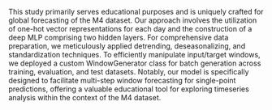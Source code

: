 This study primarily serves educational purposes and is uniquely crafted for global forecasting of the M4 dataset. Our approach involves the utilization of one-hot vector representations for each day and the construction of a deep MLP comprising two hidden layers. For comprehensive data preparation, we meticulously applied detrending, deseasonalizing, and standardization techniques. To efficiently manipulate input/target windows, we deployed a custom WindowGenerator class for batch generation across training, evaluation, and test datasets. Notably, our model is specifically designed to facilitate multi-step window forecasting for single-point predictions, offering a valuable educational tool for exploring timeseries analysis within the context of the M4 dataset.
